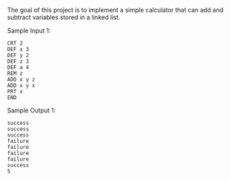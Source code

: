 The goal of this project is to implement a simple calculator that can add and subtract variables stored in a linked list. 

  Sample Input 1:
```
CRT 2
DEF x 3
DEF y 2
DEF z 3
DEF a 4
REM z
ADD x y z
ADD x y x
PRT x
END
```
  Sample Output 1:
  ```
success
success
success
failure
failure
failure
failure
success
5
  ```
